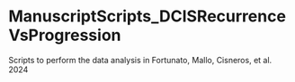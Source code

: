# ManuscriptScripts_DCISRecurrenceVsProgression
Scripts to perform the data analysis in Fortunato, Mallo, Cisneros, et al. 2024
